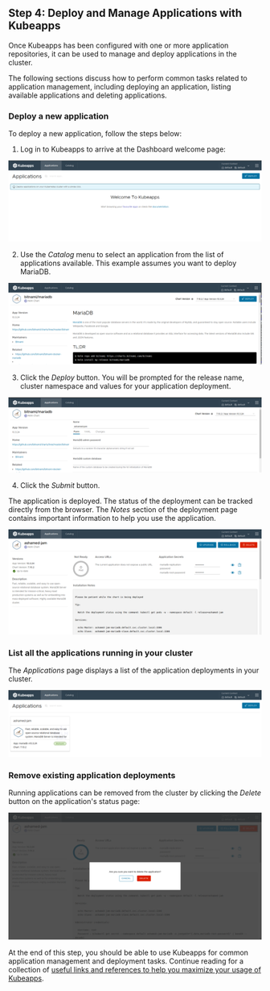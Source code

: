 ## Step 4: Deploy and Manage Applications with Kubeapps

Once Kubeapps has been configured with one or more application repositories, it can be used to manage and deploy applications in the cluster.

The following sections discuss how to perform common tasks related to application management, including deploying an application, listing available applications and deleting applications.

### Deploy a new application

To deploy a new application, follow the steps below:

1. Log in to Kubeapps to arrive at the Dashboard welcome page:

  ![Dashboard main page](./img/step-4-1.png)

2. Use the _Catalog_ menu to select an application from the list of applications available. This example assumes you want to deploy MariaDB.

  ![MariaDB chart](./img/step-4-2.png)

3. Click the _Deploy_ button. You will be prompted for the release name, cluster namespace and values for your application deployment.

  ![MariaDB installation](./img/step-4-3.png)

4. Click the _Submit_ button.

The application is deployed. The status of the deployment can be tracked directly from the browser. The _Notes_ section of the deployment page contains important information to help you use the application.

  ![MariaDB deployment](./img/step-4-4.png)

### List all the applications running in your cluster

The _Applications_ page displays a list of the application deployments in your cluster.

![Deployment list](./img/step-4-5.png)

### Remove existing application deployments

Running applications can be removed from the cluster by clicking the _Delete_ button on the application's status page:

![Deployment removal](./img/step-4-6.png)

At the end of this step, you should be able to use Kubeapps for common application management and deployment tasks. Continue reading for a collection of [useful links and references to help you maximize your usage of Kubeapps](./conclusion.md).
